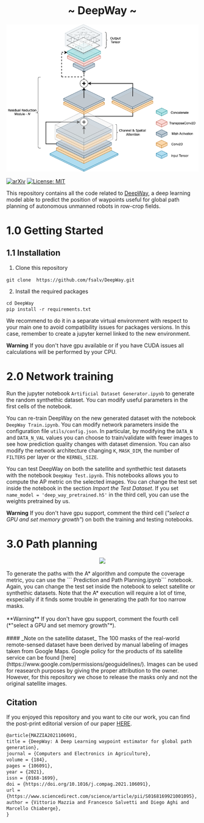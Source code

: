 <h1 align="center"> ~ DeepWay ~ </h1>

<p align="center">
  <img src=media/deep_way_net.png>
</p>

[![arXiv](http://img.shields.io/badge/arXiv-2001.09136-B31B1B.svg)](https://arxiv.org/abs/2010.16322)
[![License: MIT](https://img.shields.io/badge/License-MIT-yellow.svg)](https://opensource.org/licenses/MIT)

This repository contains all the code related to [DeepWay](https://arxiv.org/abs/2010.16322), a deep learning model able to predict the position of waypoints useful for global path planning of autonomous unmanned robots in row-crop fields.

# 1.0 Getting Started
## 1.1 Installation

1. Clone this repository

``` git clone  https://github.com/fsalv/DeepWay.git ```

2. Install the required packages

``` 
cd DeepWay
pip install -r requirements.txt
```
We recommend to do it in a separate virtual environment with respect to your main one to avoid compatibility issues for packages versions. In this case, remember to create a jupyter kernel linked to the new environment.

**Warning** If you don't have gpu available or if you have CUDA issues all calculations will be performed by your CPU.

# 2.0 Network training

Run the jupyter notebook ```Artificial Dataset Generator.ipynb``` to generate the random synthethic dataset. You can modify useful parameters in the first cells of the notebook.

You can re-train DeepWay on the new generated dataset with the notebook ```DeepWay Train.ipynb```. You can modify network parameters inside the configuration file  ```utils/config.json```. In particular, by modifying the ```DATA_N``` and ```DATA_N_VAL``` values you can choose to train/validate with fewer images to see how prediction quality changes with dataset dimension. You can also modify the network architecture changing ```K```, ```MASK_DIM```, the number of ```FILTERS``` per layer or the ```KERNEL_SIZE```.

You can test DeepWay on both the satellite and synthethic test datasets with the notebook ```DeepWay Test.ipynb```. This notebooks allows you to compute the AP metric on the selected images. You can change the test set inside the notebook in the section *Import the Test Dataset*. If you set ```name_model = 'deep_way_pretrained.h5'``` in the third cell, you can use the weights pretrained by us.

**Warning** If you don't have gpu support, comment the third cell (*"select a GPU and set memory growth"*) on both the training and testing notebooks.

# 3.0 Path planning
<p align="center">
  <img src=media/deepway.png>
</p>
To generate the paths with the A* algorithm and compute the coverage metric, you can use the ``` Prediction and Path Planning.ipynb``` notebook. Again, you can change the test set inside the notebook to select satellite or synthethic datasets. Note that the A* execution will require a lot of time, exspecially if it finds some trouble in generating the path for too narrow masks.
<br/><br/>
**Warning** If you don't have gpu support, comment the fourth cell (*"select a GPU and set memory growth"*).
<br/><br/>
####  _Note on the satellite dataset_
The 100 masks of the real-world remote-sensed dataset have been derived by manual labeling of images taken from Google Maps. Google policy for the products of its satellite service can be found [here](https://www.google.com/permissions/geoguidelines/). Images can be used for reasearch purposes by giving the proper attribution to the owner. However, for this repository we chose to release the masks only and not the original satellite images.

## Citation
If you enjoyed this repository and you want to cite our work, you can find the post-print editorial version of our paper [HERE](https://doi.org/10.1016/j.compag.2021.106091).

```
@article{MAZZIA2021106091,
title = {DeepWay: A Deep Learning waypoint estimator for global path generation},
journal = {Computers and Electronics in Agriculture},
volume = {184},
pages = {106091},
year = {2021},
issn = {0168-1699},
doi = {https://doi.org/10.1016/j.compag.2021.106091},
url = {https://www.sciencedirect.com/science/article/pii/S0168169921001095},
author = {Vittorio Mazzia and Francesco Salvetti and Diego Aghi and Marcello Chiaberge},
}
```
